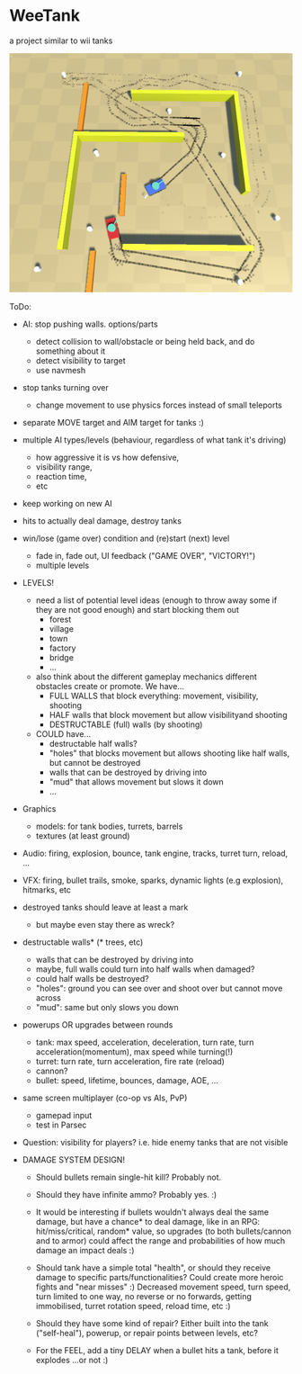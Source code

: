# WeeTank
a project similar to wii tanks

![screenshot](./Images/weetanks1.png)

ToDo:
- AI: stop pushing walls. options/parts
  - detect collision to wall/obstacle or being held back, and do something about it
  - detect visibility to target
  - use navmesh
- stop tanks turning over
  - change movement to use physics forces instead of small teleports
- separate MOVE target and AIM target for tanks :) 
- multiple AI types/levels (behaviour, regardless of what tank it's driving)
  - how aggressive it is vs how defensive,
  - visibility range,
  - reaction time,
  - etc

- keep working on new AI
- hits to actually deal damage, destroy tanks
- win/lose (game over) condition and (re)start (next) level
  - fade in, fade out, UI feedback ("GAME OVER", "VICTORY!")
  - multiple levels

- LEVELS!
  - need a list of potential level ideas (enough to throw away some if they are not good enough) and start blocking them out
    - forest
    - village
    - town
    - factory
    - bridge
    - ...
  - also think about the different gameplay mechanics different obstacles create or promote. We have...
    - FULL WALLS that block everything: movement, visibility, shooting
    - HALF walls that block movement but allow visibilityand shooting
    - DESTRUCTABLE (full) walls (by shooting)
  - COULD have...
    - destructable half walls?
    - "holes" that blocks movement but allows shooting like half walls, but cannot be destroyed
    - walls that can be destroyed by driving into
    - "mud" that allows movement but slows it down
    - ...

- Graphics 
  - models: for tank bodies, turrets, barrels
  - textures (at least ground)
- Audio: firing, explosion, bounce, tank engine, tracks, turret turn, reload, ...
- VFX: firing, bullet trails, smoke, sparks, dynamic lights (e.g explosion), hitmarks, etc
- destroyed tanks should leave at least a mark
  - but maybe even stay there as wreck?

- destructable walls* (* trees, etc)
  - walls that can be destroyed by driving into
  - maybe, full walls could turn into half walls when damaged?
  - could half walls be destroyed?
  - "holes": ground you can see over and shoot over but cannot move across
  - "mud": same but only slows you down

- powerups OR upgrades between rounds
  - tank: max speed, acceleration, deceleration, turn rate, turn acceleration(momentum), max speed while turning(!)
  - turret: turn rate, turn acceleration, fire rate (reload)
  - cannon?
  - bullet: speed, lifetime, bounces, damage, AOE, ...

- same screen multiplayer (co-op vs AIs, PvP)
  - gamepad input
  - test in Parsec

- Question: visibility for players? i.e. hide enemy tanks that are not visible

- DAMAGE SYSTEM DESIGN!
  - Should bullets remain single-hit kill? Probably not. 
  - Should they have infinite ammo? Probably yes. :)
  - It would be interesting if bullets wouldn't always deal the same damage, but have a chance* to deal damage, like in an RPG: hit/miss/critical, random* value, so upgrades (to both bullets/cannon and to armor) could affect the range and probabilities of how much damage an impact deals :)
  - Should tank have a simple total "health", or should they receive damage to specific parts/functionalities? Could create more heroic fights and "near misses" :) Decreased movement speed, turn speed, turn limited to one way, no reverse or no forwards, getting immobilised, turret rotation speed, reload time, etc :)
  - Should they have some kind of repair? Either built into the tank ("self-heal"), powerup, or repair points between levels, etc?
  
  - For the FEEL, add a tiny DELAY when a bullet hits a tank, before it explodes ...or not :)
